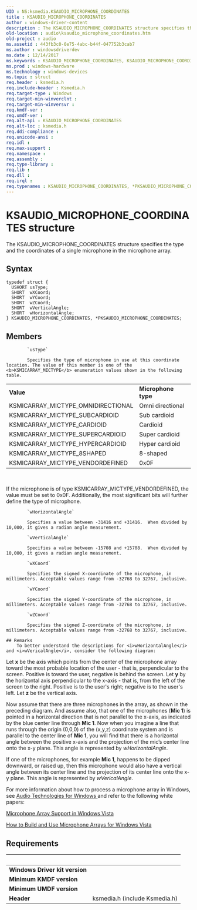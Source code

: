 ```yaml
---
UID : NS:ksmedia.KSAUDIO_MICROPHONE_COORDINATES
title : KSAUDIO_MICROPHONE_COORDINATES
author : windows-driver-content
description : The KSAUDIO_MICROPHONE_COORDINATES structure specifies the type and the coordinates of a single microphone in the microphone array.
old-location : audio\ksaudio_microphone_coordinates.htm
old-project : audio
ms.assetid : 443fb3c0-0e75-4abc-b44f-047752b3cab7
ms.author : windowsdriverdev
ms.date : 12/14/2017
ms.keywords : KSAUDIO_MICROPHONE_COORDINATES, KSAUDIO_MICROPHONE_COORDINATES, *PKSAUDIO_MICROPHONE_COORDINATES
ms.prod : windows-hardware
ms.technology : windows-devices
ms.topic : struct
req.header : ksmedia.h
req.include-header : Ksmedia.h
req.target-type : Windows
req.target-min-winverclnt : 
req.target-min-winversvr : 
req.kmdf-ver : 
req.umdf-ver : 
req.alt-api : KSAUDIO_MICROPHONE_COORDINATES
req.alt-loc : ksmedia.h
req.ddi-compliance : 
req.unicode-ansi : 
req.idl : 
req.max-support : 
req.namespace : 
req.assembly : 
req.type-library : 
req.lib : 
req.dll : 
req.irql : 
req.typenames : KSAUDIO_MICROPHONE_COORDINATES, *PKSAUDIO_MICROPHONE_COORDINATES
---
```


# KSAUDIO_MICROPHONE_COORDINATES structure
The KSAUDIO_MICROPHONE_COORDINATES structure specifies the type and the coordinates of a single microphone in the microphone array.

## Syntax
````
typedef struct {
  USHORT usType;
  SHORT  wXCoord;
  SHORT  wYCoord;
  SHORT  wZCoord;
  SHORT  wVerticalAngle;
  SHORT  wHorizontalAngle;
} KSAUDIO_MICROPHONE_COORDINATES, *PKSAUDIO_MICROPHONE_COORDINATES;
````

## Members

        
            `usType`

            Specifies the type of microphone in use at this coordinate location. The value of this member is one of the <b>KSMICARRAY_MICTYPE</b> enumeration values shown in the following table.

<table>
<tr>
<td>
<b>Value</b>

</td>
<td>
<b>Microphone type</b>

</td>
</tr>
<tr>
<td>
KSMICARRAY_MICTYPE_OMNIDIRECTIONAL

</td>
<td>
Omni directional

</td>
</tr>
<tr>
<td>
KSMICARRAY_MICTYPE_SUBCARDIOID

</td>
<td>
Sub cardioid

</td>
</tr>
<tr>
<td>
KSMICARRAY_MICTYPE_CARDIOID

</td>
<td>
Cardioid

</td>
</tr>
<tr>
<td>
KSMICARRAY_MICTYPE_SUPERCARDIOID

</td>
<td>
Super cardioid

</td>
</tr>
<tr>
<td>
KSMICARRAY_MICTYPE_HYPERCARDIOID

</td>
<td>
Hyper cardioid

</td>
</tr>
<tr>
<td>
KSMICARRAY_MICTYPE_8SHAPED

</td>
<td>
8-shaped

</td>
</tr>
<tr>
<td>
KSMICARRAY_MICTYPE_VENDORDEFINED

</td>
<td>
0x0F

</td>
</tr>
</table>
 

If the microphone is of type KSMICARRAY_MICTYPE_VENDORDEFINED, the value must be set to 0x0F. Additionally, the most significant bits will further define the type of microphone.
        
            `wHorizontalAngle`

            Specifies a value between -31416 and +31416.  When divided by 10,000, it gives a radian angle measurement.
        
            `wVerticalAngle`

            Specifies a value between -15708 and +15708.  When divided by 10,000, it gives a radian angle measurement.
        
            `wXCoord`

            Specifies the signed X-coordinate of the microphone, in millimeters. Acceptable values range from -32768 to 32767, inclusive.
        
            `wYCoord`

            Specifies the signed Y-coordinate of the microphone, in millimeters. Acceptable values range from -32768 to 32767, inclusive.
        
            `wZCoord`

            Specifies the signed Z-coordinate of the microphone, in millimeters. Acceptable values range from -32768 to 32767, inclusive.

    ## Remarks
        To better understand the descriptions for <i>wHorizontalAngle</i>  and <i>wVericalAngle</i>, consider the following diagram:

Let <b>x</b> be the axis which points from the center of the microphone array toward the most probable location of the user - that is, perpendicular to the screen.  Positive is toward the user, negative is behind the screen. Let <b>y</b> by the horizontal axis perpendicular to the x-axis - that is, from the left of the screen to the right.  Positive is to the user's right; negative is to the user's left. Let <b>z</b> be the vertical axis.

Now assume that there are three microphones in the array, as shown in the preceding diagram. And assume also, that one of the microphones (<b>Mic 1</b>) is pointed in a horizontal direction that is not parallel to the x-axis, as indicated by the blue center line through <b>Mic 1</b>. Now when you imagine a line that runs through the origin (0,0,0) of the (x,y,z) coordinate system and is parallel to the center line of <b>Mic 1</b>, you will find that there is a horizontal angle between the positive x-axis and the projection of the mic’s center line onto the x-y plane. This angle is represented by <i>wHorizontalAngle</i>.

If one of the microphones, for example <b>Mic 1</b>, happens to be dipped downward, or raised up, then this microphone would also have a vertical angle between its center line and the projection of its center line onto the x-y plane. This angle is represented by <i>wVericalAngle</i>.

For more information about how to process a microphone array in Windows, see <a href="http://go.microsoft.com/fwlink/p/?linkid=8751">Audio Technologies for Windows </a> and refer to the following white papers:

<a href="http://go.microsoft.com/fwlink/p/?linkid=120592">Microphone Array Support in Windows Vista</a>

<a href="http://go.microsoft.com/fwlink/p/?linkid=120593">How to Build and Use Microphone Arrays for Windows Vista</a></p>

## Requirements
| &nbsp; | &nbsp; |
| ---- |:---- |
| **Windows Driver kit version** |  |
| **Minimum KMDF version** |  |
| **Minimum UMDF version** |  |
| **Header** | ksmedia.h (include Ksmedia.h) |